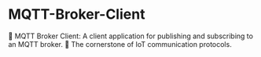 # MQTT-Broker-Client
📲 MQTT Broker Client: A client application for publishing and subscribing to an MQTT broker. 📡 The cornerstone of IoT communication protocols.

